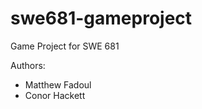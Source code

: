 swe681-gameproject
==================

Game Project for SWE 681

Authors:
* Matthew Fadoul
* Conor Hackett


